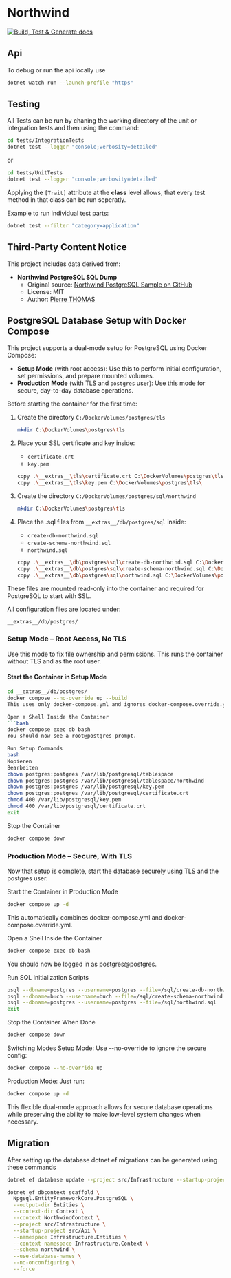 # Northwind

[![Build, Test & Generate docs](https://github.com/domoar/Northwind-Api/actions/workflows/build.yaml/badge.svg)](https://github.com/domoar/Northwind-Api/actions/workflows/build.yaml)

## Api

To debug or run the api locally use

```bash
dotnet watch run --launch-profile "https"
```

## Testing

All Tests can be run by chaning the working directory of the unit or integration tests and then using the command:

```bash
cd tests/IntegrationTests
dotnet test --logger "console;verbosity=detailed"
```

or

```bash
cd tests/UnitTests
dotnet test --logger "console;verbosity=detailed"
```

Applying the `[Trait]` attribute at the **class** level allows, that every test method in that class can be run seperatly.

Example to run individual test parts:

```bash
dotnet test --filter "category=application"
```

## Third-Party Content Notice

This project includes data derived from:

- **Northwind PostgreSQL SQL Dump**
  - Original source: [Northwind PostgreSQL Sample on GitHub](https://github.com/pthom/northwind_psql)
  - License: MIT
  - Author: [Pierre THOMAS](https://github.com/pthom)

## PostgreSQL Database Setup with Docker Compose

This project supports a dual-mode setup for PostgreSQL using Docker Compose:

- **Setup Mode** (with root access): Use this to perform initial configuration, set permissions, and prepare mounted volumes.
- **Production Mode** (with TLS and `postgres` user): Use this mode for secure, day-to-day database operations.

Before starting the container for the first time:

1. Create the directory `C:/DockerVolumes/postgres/tls`

    ```bash
    mkdir C:\DockerVolumes\postgres\tls
    ```

2. Place your SSL certificate and key inside:
   - `certificate.crt`
   - `key.pem`

    ```bash
    copy .\__extras__\tls\certificate.crt C:\DockerVolumes\postgres\tls\
    copy .\__extras__\tls\key.pem C:\DockerVolumes\postgres\tls\
    ```

3. Create the directory `C:/DockerVolumes/postgres/sql/northwind`

    ```bash
    mkdir C:\DockerVolumes\postgres\tls
    ```

4. Place the .sql files from `__extras__/db/postgres/sql` inside:
   - `create-db-northwind.sql`
   - `create-schema-northwind.sql`
   - `northwind.sql`

    ```bash
    copy .\__extras__\db\postgres\sql\create-db-northwind.sql C:\DockerVolumes\postgres\sql\northwind\
    copy .\__extras__\db\postgres\sql\create-schema-northwind.sql C:\DockerVolumes\postgres\sql\northwind\
    copy .\__extras__\db\postgres\sql\northwind.sql C:\DockerVolumes\postgres\sql\northwind\
    ```

These files are mounted read-only into the container and required for PostgreSQL to start with SSL.

All configuration files are located under:

`__extras__/db/postgres/`

### Setup Mode – Root Access, No TLS

Use this mode to fix file ownership and permissions. This runs the container without TLS and as the root user.

#### Start the Container in Setup Mode

```bash
cd __extras__/db/postgres/
docker compose --no-override up --build
This uses only docker-compose.yml and ignores docker-compose.override.yml.

Open a Shell Inside the Container
```bash
docker compose exec db bash
You should now see a root@postgres prompt.

Run Setup Commands
bash
Kopieren
Bearbeiten
chown postgres:postgres /var/lib/postgresql/tablespace
chown postgres:postgres /var/lib/postgresql/tablespace/northwind
chown postgres:postgres /var/lib/postgresql/key.pem
chown postgres:postgres /var/lib/postgresql/certificate.crt
chmod 400 /var/lib/postgresql/key.pem
chmod 400 /var/lib/postgresql/certificate.crt
exit
```

Stop the Container

```bash
docker compose down
```

### Production Mode – Secure, With TLS

Now that setup is complete, start the database securely using TLS and the postgres user.

Start the Container in Production Mode

```bash
docker compose up -d
```

This automatically combines docker-compose.yml and docker-compose.override.yml.

Open a Shell Inside the Container

```bash
docker compose exec db bash
```

You should now be logged in as postgres@postgres.

Run SQL Initialization Scripts

```bash
psql --dbname=postgres --username=postgres --file=/sql/create-db-northwind.sql
psql --dbname=buch --username=buch --file=/sql/create-schema-northwind.sql
psql --dbname=postgres --username=postgres --file=/sql/northwind.sql
exit
```

Stop the Container When Done

```bash
docker compose down
```

Switching Modes
Setup Mode:
Use --no-override to ignore the secure config:

```bash
docker compose --no-override up
```

Production Mode:
Just run:

```bash
docker compose up -d
```

This flexible dual-mode approach allows for secure database operations while preserving the ability to make low-level system changes when necessary.

## Migration

After setting up the database dotnet ef migrations can be generated using these commands

```bash
dotnet ef database update --project src/Infrastructure --startup-project src/Api
```

```bash
dotnet ef dbcontext scaffold \
  Npgsql.EntityFrameworkCore.PostgreSQL \
  --output-dir Entities \
  --context-dir Context \
  --context NorthwindContext \
  --project src/Infrastructure \
  --startup-project src/Api \
  --namespace Infrastructure.Entities \
  --context-namespace Infrastructure.Context \
  --schema northwind \
  --use-database-names \
  --no-onconfiguring \
  --force
```
